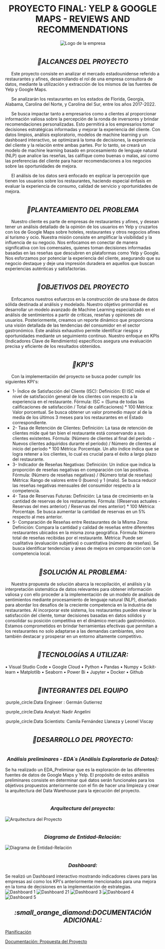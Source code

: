# <h1 align="center">**PROYECTO FINAL: YELP & GOOGLE MAPS - REVIEWS AND RECOMMENDATIONS**</h1>

<p align="center">
<img src="https://github.com/camillaneza/PF_Google_Yelp/blob/main/Logo_empresa.png?raw=true" alt="Logo de la empresa">
</p>

  
# <h2 align="center"><b><i>:small_orange_diamond:**ALCANCES DEL PROYECTO**</i></b></h2>

<p style="text-indent: 20px;">
Este proyecto consiste en analizar el mercado estadounidense referido a restaurantes y afines, desarrollando el rol de una empresa consultora de datos, mediante la utilización y extracción de los mismos de las fuentes de Yelp y Google Maps.
</p>

<p style="text-indent: 20px;">
Se analizarán los restaurantes en los estados de Florida, Georgia, Alabama, Carolina del Norte, y Carolina del Sur, entre los años 2017-2022.
</p>

<p style="text-indent: 20px;"> 
Se busca impactar tanto a empresarios como a clientes al proporcionar información valiosa sobre la percepción de la ronda de inversores y brindar recomendaciones personalizadas. Esto permitirá a los empresarios tomar decisiones estratégicas informadas y mejorar la experiencia del cliente. Con datos limpios, análisis exploratorio, modelos de machine learning y un dashboard interactivo, se optimizará la toma de decisiones, la experiencia del cliente y la relación entre ambas partes. Por lo tanto, se creará un modelo de machine learning basado en procesamiento de lenguaje natural (NLP) que analice las reseñas, las califique como buenas o malas, así como las preferencias del cliente para hacer recomendaciones a los negocios sobre las oportunidades de mejora.
</p>

<p style="text-indent: 20px;"> 
El análisis de los datos será enfocado en explicar la percepción que tienen los usuarios sobre los restaurantes, haciendo especial énfasis en evaluar la experiencia de consumo, calidad de servicio y oportunidades de mejora. 
</p>


# <h2 align="center"><b><i>:small_orange_diamond:**PLANTEAMIENTO DEL PROBLEMA**</i></b></h2>

<p style="text-indent: 20px;">
Nuestro cliente es parte de empresas de restaurantes y afines, y desean tener un análisis detallado de la opinión de los usuarios en Yelp y cruzarlos con los de Google Maps sobre hoteles, restaurantes y otros negocios afines al turismo y ocio. Nuestra misión consiste en amplificar la visibilidad y la influencia de su negocio. Nos enfocamos en conectar de manera significativa con los comensales, quienes toman decisiones informadas basadas en las reseñas que descubren en plataformas como Yelp y Google. Nos esforzamos por potenciar la experiencia del cliente, asegurando que su negocio destaque y deje una impresión duradera en aquellos que buscan experiencias auténticas y satisfactorias.
</p>


# <h2 align="center"><b><i>:small_orange_diamond:**OBJETIVOS DEL PROYECTO**</i></b></h2>
<p style="text-indent: 20px;">
Enfocamos nuestros esfuerzos en la construcción de una base de datos sólida destinada al análisis y modelado. Nuestro objetivo primordial es desarrollar un modelo avanzado de Machine Learning especializado en el análisis de sentimientos a partir de críticas, reseñas y opiniones de usuarios.
Posteriormente, creamos un reporte dinámico que proporciona una visión detallada de las tendencias del consumidor en el sector gastronómico. Este análisis exhaustivo permite identificar riesgos y oportunidades mediante un seguimiento continuo. Nuestro enfoque en KPIs (Indicadores Clave de Rendimiento) específicos asegura una evaluación precisa y eficiente de los resultados obtenidos.
</p>


# <h2 align="center"><b><i>:small_orange_diamond:**KPI'S**</i></b></h2>

<p style="text-indent: 20px;"> 
Con la implementación del proyecto se busca poder cumplir los siguientes KPI's:

* 1- Índice de Satisfacción del Cliente (ISC):
Definición: El ISC mide el nivel de satisfacción general de los clientes con respecto a la experiencia en el restaurante.
Fórmula: ISC = (Suma de todas las calificaciones de satisfacción / Total de calificaciones) * 100
Métrica: Valor porcentual. Se busca obtener un valor promedio mayor al de la media de los últimos 3 meses para los restaurantes en el Estado correspondiente.
* 2- Tasa de Retención de Clientes:
Definición: La tasa de retención de clientes mide qué tan bien el restaurante está conservando a sus clientes existentes.
Fórmula: (Número de clientes al final del período - Nuevos clientes adquiridos durante el período) / Número de clientes al inicio del período * 100
Métrica: Porcentaje. Un alto índice indica que se logra retener a los clientes, lo cual es crucial para el éxito a largo plazo del restaurante.
* 3- Indicador de Reseñas Negativas:
Definición: Un índice que indica la proporción de reseñas negativas en comparación con las positivas.
Fórmula: (Número de reseñas negativas) / (Número total de reseñas)
Métrica: Rango de valores entre 0 (bueno) y 1 (malo). Se busca reducir las reseñas negativas mensuales del consumidor respecto a la competencia.
* 4- Tasa de Reservas Futuras:
Definición: La tasa de crecimiento en la cantidad de reservas de los restaurantes.
Fórmula: ((Reservas actuales - Reservas del mes anterior) / Reservas del mes anterior) * 100
Métrica: Porcentaje. Se busca aumentar la cantidad de reservas en un 5% respecto al mes anterior.
* 5- Comparación de Reseñas entre Restaurantes de la Misma Zona:
Definición: Compara la cantidad y calidad de reseñas entre diferentes restaurantes ubicados en la misma zona geográfica.
Fórmula: Número total de reseñas recibidas por el restaurante.
Métrica: Puede ser cualitativa (evaluación subjetiva) o cuantitativa (número de reseñas). Se busca identificar tendencias y áreas de mejora en comparación con la competencia local.
</p>


# <h2 align="center"><b><i>:small_orange_diamond:**SOLUCIÓN AL PROBLEMA**:</i></b></h2>

<p style="text-indent: 20px;">
Nuestra propuesta de solución abarca la recopilación, el análisis y la interpretación sistemática de datos relevantes para obtener información valiosa y con ello proceder a la implementación de un modelo de análisis de sentimientos mediante procesamiento de lenguaje natural (NLP), diseñado para abordar los desafíos de la creciente competencia en la industria de restaurantes. Al incorporar este sistema, los restaurantes pueden elevar la satisfacción del cliente, tomar decisiones basadas en datos sólidos y consolidar su posición competitiva en el dinámico mercado gastronómico. Estamos comprometidos en brindar herramientas efectivas que permitan a los restaurantes no solo adaptarse a las demandas cambiantes, sino también destacar y prosperar en un entorno altamente competitivo.
</p>


# <h2 align="center"><b><i>:small_orange_diamond:**TECNOLOGÍAS A UTILIZAR**:</i></b></h2>
• Visual Studio Code
• Google Cloud
• Python
• Pandas
• Numpy
• Scikit-learn
• Matplotlib
• Seaborn
• Power Bi
• Jupyter
• Docker
• Github


# <h2 align="center"><b><i>:small_orange_diamond:**INTEGRANTES DEL EQUIPO**</i></b></h2>
<p>:purple_circle:Data Engineer : Germán Gutierrez</p>
<p>:purple_circle:Data Analyst: Nadir Angelini</p>
<p>:purple_circle:Data Scientists: Camila Fernández Llaneza y Leonel Viscay</p>


# <h2 align="center"><b><i>:small_orange_diamond:**DESARROLLO DEL PROYECTO**:</i></b></h2>
# <h3 align="center"><b><i>**Análisis preliminares - EDA´s (Análisis Exploratorio de Datos)**:</i></b></h3>
Se ha realizado un EDA_Preliminar que es la exploración de las diferentes fuentes de datos de Google Maps y Yelp. El propósito de estos análisis preliminares consiste en determinar qué datos serán funcionales para los objetivos propuestos anteriormente con el fin de hacer una limpieza y crear la arquitectura del Data Warehouse para la ejecución del proyecto.


# <h3 align="center"><b><i>**Arquitectura del proyecto**:</i></b></h3>
![Arquitectura del Proyecto](https://github.com/camillaneza/PF_Google_Yelp/blob/1a8b4544b0ce7888baef22bbd8c67d7a321d48ed/Arquitectura.png)

# <h3 align="center"><b><i>**Diagrama de Entidad-Relación**:</i></b></h3>
![Diagrama de Entidad-Relación](https://github.com/camillaneza/PF_Google_Yelp/blob/2f282c2b2ec7af9a70530c2ce968ad5544893b06/Diagrama%20de%20Entidad-Relaci%C3%B3n.jpeg)

# <h3 align="center"><b><i>**Dashboard**:</i></b></h3>
Se realizó un Dashboard interactivo mostrando indicadores claves para las empresas así como los KPI's anteriormente mencionados para una mejora en la toma de decisiones en la implementación de estrategias.
![Dashboard 1](https://github.com/camillaneza/PF_Google_Yelp/blob/fdcce9eb9b26cff2d102a8c3927d053de98946fe/Im%C3%A1genes%20Dashboard/Dashboard%201.jpg)
![Dashboard 21](https://github.com/camillaneza/PF_Google_Yelp/blob/fdcce9eb9b26cff2d102a8c3927d053de98946fe/Im%C3%A1genes%20Dashboard/Dashboard%202.jpg)
![Dashboard 3](https://github.com/camillaneza/PF_Google_Yelp/blob/fdcce9eb9b26cff2d102a8c3927d053de98946fe/Im%C3%A1genes%20Dashboard/Dashboard%203.jpg)
![Dashboard 4](https://github.com/camillaneza/PF_Google_Yelp/blob/fdcce9eb9b26cff2d102a8c3927d053de98946fe/Im%C3%A1genes%20Dashboard/Dashboard%204.jpg)
![Dashboard 5](https://github.com/camillaneza/PF_Google_Yelp/blob/fdcce9eb9b26cff2d102a8c3927d053de98946fe/Im%C3%A1genes%20Dashboard/Dashboard%205.jpg)

<h2 align="center"><b><i>:small_orange_diamond:DOCUMENTACIÓN ADICIONAL:</i></b></h2>

[Planificación](https://trello.com/b/oqMq7m68/pfgoogleyelp)

[Documentación: Propuesta del Proyecto](https://docs.google.com/document/d/1BgjR7BgYJHB1vxhq1U-IXXomBF3vnN7GtuaUTItTp38/edit)

